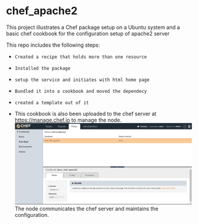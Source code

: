 # chef_apache2
This project illustrates a Chef package setup on a Ubuntu system and a basic chef cookbook for the configuration setup of apache2 server


This repo includes the following steps: <br>
- ` Created a recipe that holds more than one resource ` 
- ` Installed the package ` 
- `setup the service and initiates with html home page`
- `Bundled it into a cookbook and moved the dependecy` 
- `created a template out of it` 

- This cookbook is also been uploaded to the chef server at https://manage.chef.io to manage the node.
![Chef_Server](images/CHEF_SERVER.PNG)
The node communicates the chef server and maintains the configuration.
